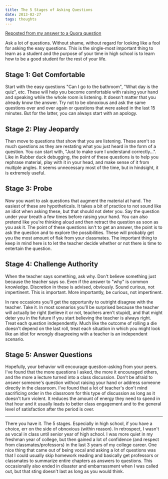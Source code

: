```yaml
---
title: The 5 Stages of Asking Questions
date: 2013-02-27
tags: thoughts
---
```


[Reposted from my answer to a Quora question](https://www.quora.com/What-are-some-tips-and-tricks-for-high-school)

Ask a lot of questions. Without shame, without regard for looking like a fool
for asking the easy questions. This is the single-most important thing to learn
as a student and the purpose of your time in high school is to learn how to be a
good student for the rest of your life.

## Stage 1: Get Comfortable

Start with the easy questions "Can I go to the bathroom", "What day is the
quiz", etc. These will help you become comfortable with raising your hand and
speaking while the whole room is listening. It doesn't matter that you already
know the answer. Try not to be obnoxious and ask the same questions over and
over again or questions that were asked in the last 15 minutes. But for the
latter, you can always start with an apology.

## Stage 2: Play Jeopardy

Then move to questions that show that you are listening. These aren't so much
questions as they are restating what you just heard in the form of a question.
You can start with, "Just to make sure I understand correctly...". Like in
Rubber duck debugging, the point of these questions is to help you rephrase
material, play with it in your head, and make sense of it from multiple angles.
It seems unnecessary most of the time, but in hindsight, it is extremely useful.

## Stage 3: Probe

Now you want to ask questions that augment the material at hand. The easiest of
these are hypotheticals. It takes a bit of practice to not sound like an idiot
when asking these, but that should not deter you. Say the question under your
breath a few times before raising your hand. You can also pretend like you're
thinking aloud and then retract the question as soon as you ask it. The point of
these questions isn't to get an answer, the point is to ask the question and to
explore the possibilities. These will probably get you the most amount of flak
from your classmates. The important thing to keep in mind here is to let the
teacher decide whether or not there is time to entertain the question.

## Stage 4: Challenge Authority

When the teacher says something, ask why. Don't believe something just because
the teacher says so. Even if the answer to "why" is common knowledge. Discretion
in these is advised, obviously. Sound curious, not impertinent. This is
important. More importantly, be curious, not impertinent.

In rare occasions you'll get the opportunity to outright disagree with the
teacher. Take it. In most scenarios you'll be surprised because the teacher will
actually be right (believe it or not, teachers aren't stupid), and that might
deter you in the future if you start believing the teacher is always right.
Treat each question independently. Much like the outcome of rolling a die
doesn't depend on the last roll, treat each situation in which you might look
like an idiot for wrongly disagreeing with a teacher is an independent scenario.

## Stage 5: Answer Questions

Hopefully, your behavior will encourage question-asking from your peers. I've
found that the more questions I asked, the more it encouraged others, and the
more a lecture turned into a class discussion. Don't be afraid to answer
someone's question without raising your hand or address someone directly in the
classroom. I've found that a lot of teacher's don't mind sacrificing order in
the classroom for this type of discussion as long as it doesn't turn violent. It
reduces the amount of energy they need to spend in that hour and it usually
leads to better class engagement and to the general level of satisfaction after
the period is over.

---

There you have it. The 5 stages. Especially in high school, if you have a
choice, err on the side of obnoxious (within reason). In retrospect, I wasn't as
vocal in class until senior year of high school. I was more quiet in my freshman
year of college, but then gained a lot of confidence (and respect from
classmates/professors) in the last 3 years of my college career. One nice thing
that came out of being vocal and asking a lot of questions was that I could
usually skip homework reading and basically get professors or classmates to
summarize entire chapters as answers to questions. This occasionally also ended
in disaster and embarrassment when I was called out, but that sting doesn't last
as long as you would think.
